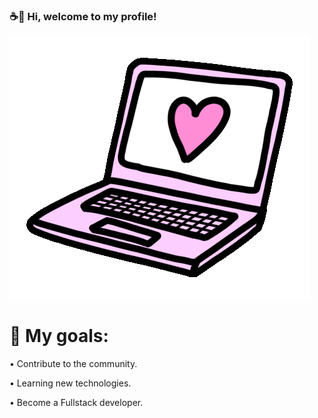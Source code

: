 ### ☕👋  Hi, welcome to my profile!

![Gif-coracao](https://github.com/JulieneFlora/JulieneFlora/blob/main/giphyhello.gif)

# 🌟 My goals:

• Contribute to the community.

• Learning new technologies.

• Become a Fullstack developer.
